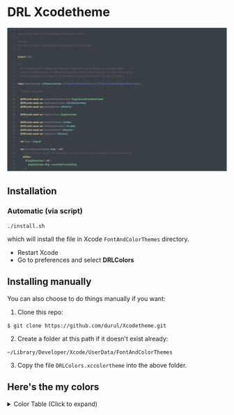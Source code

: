 # DRL Xcodetheme

![DRL Xcodetheme](https://github.com/durul/Xcodetheme/blob/master/example.png?raw=true "DRL Xcodetheme Screenshot")

## Installation

### Automatic (via script)
```
./install.sh
```

which will install the file in Xcode `FontAndColorThemes` directory.

- Restart Xcode
- Go to preferences and select **DRLColors**


## Installing manually

You can also choose to do things manually if you want:

1. Clone this repo:
```
$ git clone https://github.com/durul/Xcodetheme.git
```

2. Create a folder at this path if it doesn't exist already:
```
~/Library/Developer/Xcode/UserData/FontAndColorThemes
```

3. Copy the file `DRLColors.xccolortheme` into the above folder.


</p></details>


## Here's the my colors

<details><summary>Color Table (Click to expand)</summary><p>

| Component / Element                   	| Hex Color 	|                                                   	|
|----------------------------------------	|------------	|---------------------------------------------------	|
| **Editor Elements**	                  |             |                                                     |
| Background                             	| `#2B3135`  	| ![](https://placehold.it/30/2B3135/000000?text=+) 	|
| Current Line                           	| `#2B3135`   | ![](https://placehold.it/30/2B3135/000000?text=+) 	|
| Cursor                                	| `#FFFFFF`   | ![](https://placehold.it/30/FFFFFF/000000?text=+) 	|
| Selection                              	| `#14384D`   | ![](https://placehold.it/30/14384D/000000?text=+) 	|
| Invisibles                             	| `#8b8b8b`   | ![](https://placehold.it/30/8b8b8b/000000?text=+) 	|
| **Code Elements**	                    |             |                                                     |
| Plain Text                             	| `#737378`  	| ![](https://placehold.it/30/737378/000000?text=+) 	|
| Comments                               	| `#665B74`   | ![](https://placehold.it/30/665B74/000000?text=+) 	|
| Documentation Markup                   	| `#665B74`   | ![](https://placehold.it/30/665B74/000000?text=+) 	|
| Documentation Markup Keywords          	| `#665B74`   | ![](https://placehold.it/30/665B74/000000?text=+) 	|
| Strings                                	| `#BD4F26`  	| ![](https://placehold.it/30/BD4F26/000000?text=+) 	|
| Characters                             	| `#8D82C4`  	| ![](https://placehold.it/30/8D82C4/000000?text=+) 	|
| Numbers                                 | `#8D82C4`  	| ![](https://placehold.it/30/8D82C4/000000?text=+) 	|
| Keywords                               	| `#F4CD90`  	| ![](https://placehold.it/30/F4CD90/000000?text=+) 	|
| Preprocessor Statements                	| `#D69E78`  	| ![](https://placehold.it/30/D69E78/000000?text=+) 	|
| URLs                                   	| `#48A4E1`  	| ![](https://placehold.it/30/48A4E1/000000?text=+) 	|
| Attributes                             	| `#CA734A`  	| ![](https://placehold.it/30/CA734A/000000?text=+) 	|
| Project Class Names                    	| `#7FCD88`  	| ![](https://placehold.it/30/7FCD88/000000?text=+) 	|
| Project Function and Method Names      	| `#7FCD88`  	| ![](https://placehold.it/30/7FCD88/000000?text=+) 	|
| Project Constants                      	| `#7FCD88`  	| ![](https://placehold.it/30/7FCD88/000000?text=+) 	|
| Project Type Names                     	| `#7FCD88`  	| ![](https://placehold.it/30/7FCD88/000000?text=+) 	|
| Project Instance Variables and Globals 	| `#7FCD88`  	| ![](https://placehold.it/30/7FCD88/000000?text=+) 	|
| Project Preprocessor Macros             | `#C49081`   | ![](https://placehold.it/30/C49081/000000?text=+) 	|
| Other Class Names                      	| `#72BDDF`  	| ![](https://placehold.it/30/72BDDF/000000?text=+) 	|
| Other Function and Method Names        	| `#1A74CA`  	| ![](https://placehold.it/30/1A74CA/000000?text=+) 	|
| Other Constants                        	| `#728B00`  	| ![](https://placehold.it/30/728B00/000000?text=+) 	|
| Other Type Names                       	| `#72BDDF`  	| ![](https://placehold.it/30/72BDDF/000000?text=+) 	|
| Other Instance Variables and Globals   	| `#6F9482`  	| ![](https://placehold.it/30/6F9482/000000?text=+) 	|
| Other Preprocessor Macros              	| `#CD9670`  	| ![](https://placehold.it/30/CD9670/000000?text=+) 	|


</p></details>
